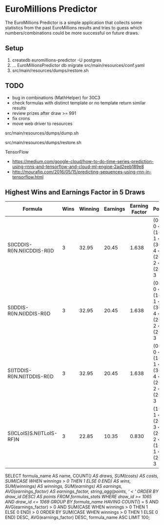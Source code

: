 # EuroMillions Predictor
The EuroMillions Predictor is a simple application that collects some statistics from the past EuroMillions results and tries to guess which numbers/combinations could be more successful on future draws.

## Setup
1. createdb euromillions-predictor -U postgres
1. ... EuroMillionsPredictor db migrate src/main/resources/conf.yaml
1. src/main/resources/dumps/restore.sh


## TODO
* bug in combinations (MathHelper) for 30C3
* check formulas with distinct template or no template return similar results
* review prizes after draw >= 991
* fix crons
* move web driver to resources



src/main/resources/dumps/dump.sh

src/main/resources/dumps/restore.sh


TensorFlow
* https://medium.com/google-cloud/how-to-do-time-series-prediction-using-rnns-and-tensorflow-and-cloud-ml-engine-2ad2eeb189e8
* http://mourafiq.com/2016/05/15/predicting-sequences-using-rnn-in-tensorflow.html


## Highest Wins and Earnings Factor in 5 Draws

| Formula                     | Wins | Winning | Earnings | Earning Factor | Points                                          |
| --------------------------- | ---- | ------- | -------- | -------------- | ----------------------------------------------- |
| S(ICDDIS-RI)N.N(ICDDIS-RI)D | 3    | 32.95   | 20.45    | 1.638          | (0+0) 0 < (1+0) 1 < (3+1) 4 < (2+0) 2 < (2+1) 3 |
| S(IDDIS-RI)N.N(IDDIS-RI)D   |	3    | 32.95   | 20.45    | 1.638          | (0+0) 0 < (1+0) 1 < (3+1) 4 < (2+0) 2 < (2+1) 3 |
| S(ITDDIS-RI)N.N(ITDDIS-RI)D |	3    | 32.95   | 20.45    | 1.638          | (0+0) 0 < (1+0) 1 < (3+1) 4 < (2+0) 2 < (2+1) 3 |
| S(ICLoIS)S.N(ITLoIS-RF)N    |	3    | 22.85   | 10.35    | 0.830          | (1+0) 1 < (2+1) 3 < (2+0) 2 < (1+0) 1 < (2+1) 3 |


SELECT formula_name AS name, COUNT(*) AS draws, SUM(costs) AS costs, SUM(CASE WHEN winnings > 0 THEN 1 ELSE 0 END) AS wins, SUM(winnings) AS winnings, SUM(earnings) AS earnings, AVG(earnings_factor) AS earnings_factor, string_agg(points, ' < ' ORDER BY draw_id DESC) AS points
  FROM formulas_stats
 WHERE draw_id >= 1065 AND draw_id <= 1069
 GROUP BY formula_name
HAVING COUNT(*) = 5 AND AVG(earnings_factor) > 0 AND SUM(CASE WHEN winnings > 0 THEN 1 ELSE 0 END) > 0
 ORDER BY SUM(CASE WHEN winnings > 0 THEN 1 ELSE 0 END) DESC, AVG(earnings_factor) DESC, formula_name ASC
 LIMIT 100;